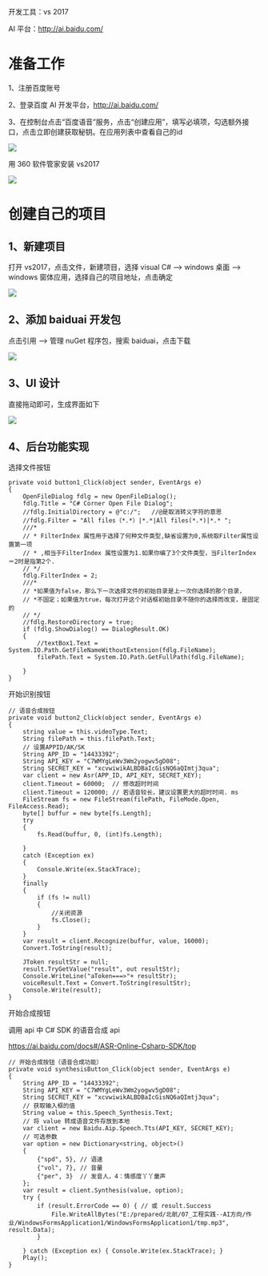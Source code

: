 开发工具：vs 2017

AI 平台：http://ai.baidu.com/

# 准备工作

1、注册百度账号

2、登录百度 AI 开发平台，http://ai.baidu.com/

3、在控制台点击“百度语音”服务，点击“创建应用”，填写必填项，勾选额外接口，点击立即创建获取秘钥。在应用列表中查看自己的id

![](https://github.com/zhongsb/voiceRecogniction/blob/master/images/1.png)

用 360 软件管家安装 vs2017 

![](https://github.com/zhongsb/voiceRecogniction/blob/master/images/2.png)

# 创建自己的项目

## 1、新建项目

打开 vs2017，点击文件，新建项目，选择 visual C# --> windows 桌面 --> windows 窗体应用，选择自己的项目地址，点击确定

![](https://github.com/zhongsb/voiceRecogniction/blob/master/images/3.png)


## 2、添加 baiduai 开发包

点击引用 --> 管理 nuGet 程序包，搜索 baiduai，点击下载

![](https://github.com/zhongsb/voiceRecogniction/blob/master/images/4.png)

## 3、UI 设计

直接拖动即可，生成界面如下

![](https://github.com/zhongsb/voiceRecogniction/blob/master/images/5.png)

## 4、后台功能实现

选择文件按钮

    private void button1_Click(object sender, EventArgs e)
    {
        OpenFileDialog fdlg = new OpenFileDialog();
        fdlg.Title = "C# Corner Open File Dialog";
        //fdlg.InitialDirectory = @"c:/";   //@是取消转义字符的意思
        //fdlg.Filter = "All files（*.*）|*.*|All files(*.*)|*.* ";
        ///*
        // * FilterIndex 属性用于选择了何种文件类型,缺省设置为0,系统取Filter属性设置第一项
        // * ,相当于FilterIndex 属性设置为1.如果你编了3个文件类型，当FilterIndex ＝2时是指第2个.
        // */
        fdlg.FilterIndex = 2;
        ///*
        // *如果值为false，那么下一次选择文件的初始目录是上一次你选择的那个目录，
        // *不固定；如果值为true，每次打开这个对话框初始目录不随你的选择而改变，是固定的  
        // */
        //fdlg.RestoreDirectory = true;
        if (fdlg.ShowDialog() == DialogResult.OK)
        {
            //textBox1.Text = System.IO.Path.GetFileNameWithoutExtension(fdlg.FileName);
            filePath.Text = System.IO.Path.GetFullPath(fdlg.FileName);
    
        }
    }

开始识别按钮

    // 语音合成按钮
    private void button2_Click(object sender, EventArgs e)
    {
        string value = this.videoType.Text;
        String filePath = this.filePath.Text;
        // 设置APPID/AK/SK
        String APP_ID = "14433392";
        String API_KEY = "C7WMYgLeWv3Wm2yogwv5gD08";
        String SECRET_KEY = "xcvwiwikALBDBaIcGisNQ6aQImtj3qua";
        var client = new Asr(APP_ID, API_KEY, SECRET_KEY);
        client.Timeout = 60000;  // 修改超时时间
        client.Timeout = 120000; // 若语音较长，建议设置更大的超时时间. ms
        FileStream fs = new FileStream(filePath, FileMode.Open, FileAccess.Read);
        byte[] buffur = new byte[fs.Length];
        try
        {
            fs.Read(buffur, 0, (int)fs.Length);
    
        }
        catch (Exception ex)
        {
            Console.Write(ex.StackTrace);
        }
        finally
        {
            if (fs != null)
            {
                //关闭资源  
                fs.Close();
            }
        }
        var result = client.Recognize(buffur, value, 16000);
        Convert.ToString(result);
    
        JToken resultStr = null;
        result.TryGetValue("result", out resultStr);
        Console.WriteLine("aToken===>"+ resultStr);
        voiceResult.Text = Convert.ToString(resultStr);
        Console.Write(result);
    }

开始合成按钮

调用 api 中 C# SDK 的语音合成 api

https://ai.baidu.com/docs#/ASR-Online-Csharp-SDK/top

    // 开始合成按钮（语音合成功能）
    private void synthesisButton_Click(object sender, EventArgs e)
    {
        String APP_ID = "14433392";
        String API_KEY = "C7WMYgLeWv3Wm2yogwv5gD08";
        String SECRET_KEY = "xcvwiwikALBDBaIcGisNQ6aQImtj3qua";
        // 获取输入框的值
        String value = this.Speech_Synthesis.Text;
        // 将 value 转成语音文件存放到本地
        var client = new Baidu.Aip.Speech.Tts(API_KEY, SECRET_KEY);
        // 可选参数
        var option = new Dictionary<string, object>()
        {
            {"spd", 5}, // 语速
            {"vol", 7}, // 音量
            {"per", 3}  // 发音人，4：情感度丫丫童声
        };
        var result = client.Synthesis(value, option);
        try {
            if (result.ErrorCode == 0) { // 或 result.Success
                File.WriteAllBytes("E:/prepared/北航/07_工程实践--AI方向/作业/WindowsFormsApplication1/WindowsFormsApplication1/tmp.mp3", result.Data);
            }
    
        } catch (Exception ex) { Console.Write(ex.StackTrace); }
        Play();
    }


[1]: /img/bVbmvNT
[2]: /img/bVbmvNU
[3]: /img/bVbmvNW
[4]: /img/bVbmvNX
[5]: /img/bVbmvN0

